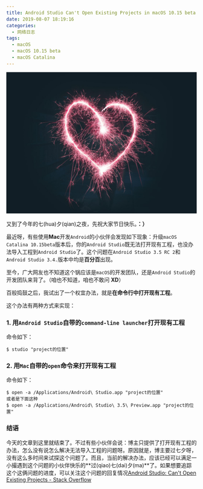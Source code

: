 ```yaml
---
title: Android Studio Can't Open Existing Projects in macOS 10.15 beta
date: 2019-08-07 18:19:16
categories:
  - 网络日志
tags:
  - macOS
  - macOS 10.15 beta
  - macOS Catalina
---
```


![](https://raw.githubusercontent.com/x13945/image-bucket/master/img/jamie-street-hBzrr6m6-pc-unsplash.jpg)

又到了今年的七(hua)夕(qian)之夜，先祝大家节日快乐。**：）**

<!-- more -->

最近呀，有些使用**Mac**开发`Android`的小伙伴会发现如下现象：升级`macOS Catalina 10.15beta`版本后，你的`Android Studio`既无法打开现有工程，也没办法导入工程到`Android Studio`了。这个问题在`Android Studio 3.5 RC 2`和`Android Studio 3.4.`版本中均是**百分百**出现。

至今，广大网友也不知道这个锅应该是`macOS`的开发团队，还是`Android Studio`的开发团队来背了。（咱也不知道，咱也不敢问 **XD**）

百般捣鼓之后，我试出了一个权宜办法，就是**在命令行中打开现有工程**。

这个办法有两种方式来实现：

### 1. 用`Android Studio`自带的`command-line launcher`打开现有工程

命令如下：

```shell
$ studio "project的位置"
```

### 2. 用`Mac`自带的`open`命令来打开现有工程

命令如下：

```shell
$ open -a /Applications/Android\ Studio.app "project的位置"
或者是下面这种
$ open -a /Applications/Android\ Studio\ 3.5\ Preview.app "project的位置"
```

### 结语

今天的文章到这里就结束了。不过有些小伙伴会说：博主只提供了打开现有工程的办法，怎么没有说怎么解决无法导入工程的问题呀。原因就是，博主要过七夕呀，没有这么多时间来试探这个问题了。而且，当前的解决办法，应该已经可以满足一小撮遇到这个问题的小伙伴快乐的**过(qiao)七(dai)夕(ma)**了。如果想要追踪这个这俩问题的进度，可以关注这个问题的回复情况[Android Studio: Can't Open Existing Projects - Stack Overflow](https://stackoverflow.com/questions/57361744/android-studio-cant-open-existing-projects)
